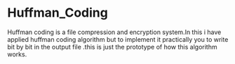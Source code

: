 # Huffman_Coding
Huffman coding is a file compression and encryption system.In this i have applied huffman coding algorithm but to implement it practically you to write bit by bit in the output file .this is just the prototype of how this algorithm works.
